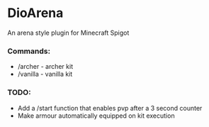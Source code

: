 # DioArena
An arena style plugin for Minecraft Spigot

### Commands:
* /archer - archer kit
* /vanilla - vanilla kit

### TODO:
* Add a /start function that enables pvp after a 3 second counter
* Make armour automatically equipped on kit execution
